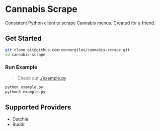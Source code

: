 # Cannabis Scrape 

Consistent Python client to scrape Cannabis menus. Created for a friend.

## Get Started
```sh
git clone git@github.com:connorgiles/cannabis-scrape.git
cd cannabis-scrape
```


### Run Example
> Check out [./example.py](./example.py)
```sh
python example.py
python3 example.py
```


## Supported Providers
- Dutchie
- Buddi